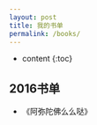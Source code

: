 ```yaml
---
layout: post
title: 我的书单
permalink: /books/
---
```


* content
{:toc}


2016书单
-----------------------------------------------------------------

+ 《阿弥陀佛么么哒》

